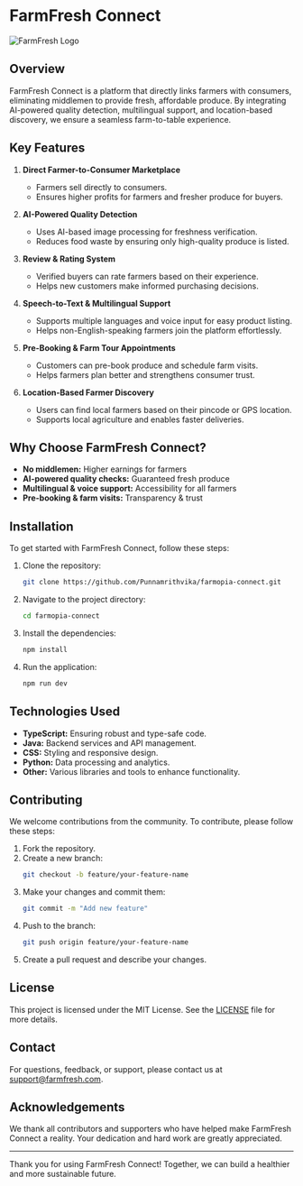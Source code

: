 # FarmFresh Connect

![FarmFresh Logo](path/to/logo.png)

## Overview
FarmFresh Connect is a platform that directly links farmers with consumers, eliminating middlemen to provide fresh, affordable produce. By integrating AI-powered quality detection, multilingual support, and location-based discovery, we ensure a seamless farm-to-table experience.

## Key Features
1. **Direct Farmer-to-Consumer Marketplace**
   - Farmers sell directly to consumers.
   - Ensures higher profits for farmers and fresher produce for buyers.

2. **AI-Powered Quality Detection**
   - Uses AI-based image processing for freshness verification.
   - Reduces food waste by ensuring only high-quality produce is listed.

3. **Review & Rating System**
   - Verified buyers can rate farmers based on their experience.
   - Helps new customers make informed purchasing decisions.

4. **Speech-to-Text & Multilingual Support**
   - Supports multiple languages and voice input for easy product listing.
   - Helps non-English-speaking farmers join the platform effortlessly.

5. **Pre-Booking & Farm Tour Appointments**
   - Customers can pre-book produce and schedule farm visits.
   - Helps farmers plan better and strengthens consumer trust.

6. **Location-Based Farmer Discovery**
   - Users can find local farmers based on their pincode or GPS location.
   - Supports local agriculture and enables faster deliveries.

## Why Choose FarmFresh Connect?
- **No middlemen:** Higher earnings for farmers
- **AI-powered quality checks:** Guaranteed fresh produce
- **Multilingual & voice support:** Accessibility for all farmers
- **Pre-booking & farm visits:** Transparency & trust

## Installation
To get started with FarmFresh Connect, follow these steps:

1. Clone the repository:
    ```sh
    git clone https://github.com/Punnamrithvika/farmopia-connect.git
    ```
2. Navigate to the project directory:
    ```sh
    cd farmopia-connect
    ```
3. Install the dependencies:
    ```sh
    npm install
    ```
4. Run the application:
    ```sh
    npm run dev
    ```

## Technologies Used
- **TypeScript:** Ensuring robust and type-safe code.
- **Java:** Backend services and API management.
- **CSS:** Styling and responsive design.
- **Python:** Data processing and analytics.
- **Other:** Various libraries and tools to enhance functionality.

## Contributing
We welcome contributions from the community. To contribute, please follow these steps:
1. Fork the repository.
2. Create a new branch:
    ```sh
    git checkout -b feature/your-feature-name
    ```
3. Make your changes and commit them:
    ```sh
    git commit -m "Add new feature"
    ```
4. Push to the branch:
    ```sh
    git push origin feature/your-feature-name
    ```
5. Create a pull request and describe your changes.

## License
This project is licensed under the MIT License. See the [LICENSE](LICENSE) file for more details.

## Contact
For questions, feedback, or support, please contact us at [support@farmfresh.com](mailto:support@farmfresh.com).

## Acknowledgements
We thank all contributors and supporters who have helped make FarmFresh Connect a reality. Your dedication and hard work are greatly appreciated.

---

Thank you for using FarmFresh Connect! Together, we can build a healthier and more sustainable future.
